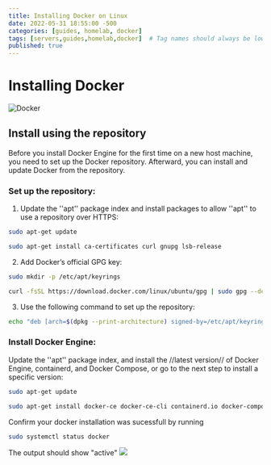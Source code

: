 ```yaml
---
title: Installing Docker on Linux
date: 2022-05-31 18:55:00 -500
categories: [guides, homelab, docker]
tags: [servers,guides,homelab,docker]  # Tag names should always be lowercase
published: true
---
```


# Installing Docker

![Docker](https://www.docker.com/wp-content/uploads/2022/03/horizontal-logo-monochromatic-white.png)

## Install using the repository
Before you install Docker Engine for the first time on a new host machine, you need to set up the Docker repository. Afterward, you can install and update Docker from the repository.

### Set up the repository:
1. Update the ''apt'' package index and install packages to allow ''apt'' to use a repository over HTTPS:
```bash
sudo apt-get update 
```

```bash
sudo apt-get install ca-certificates curl gnupg lsb-release
```

2. Add Docker’s official GPG key:

```bash
sudo mkdir -p /etc/apt/keyrings
```

```bash
curl -fsSL https://download.docker.com/linux/ubuntu/gpg | sudo gpg --dearmor -o /etc/apt/keyrings/docker.gpg
```

3. Use the following command to set up the repository:

```bash
echo "deb [arch=$(dpkg --print-architecture) signed-by=/etc/apt/keyrings/docker.gpg] https://download.docker.com/linux/ubuntu $(lsb_release -cs) stable" | sudo tee /etc/apt/sources.list.d/docker.list > /dev/null
```

### Install Docker Engine:
Update the ''apt'' package index, and install the //latest version// of Docker Engine, containerd, and Docker Compose, or go to the next step to install a specific version:

```bash
sudo apt-get update
```

```bash
sudo apt-get install docker-ce docker-ce-cli containerd.io docker-compose-plugin
```

Confirm your docker installation was sucessfull by running 

```bash 
sudo systemctl status docker
```

The output should show "active"
![](https://www.howtogeek.com/wp-content/uploads/csit/2021/08/e1e87514.png?trim=1,1&bg-color=000&pad=1,1)